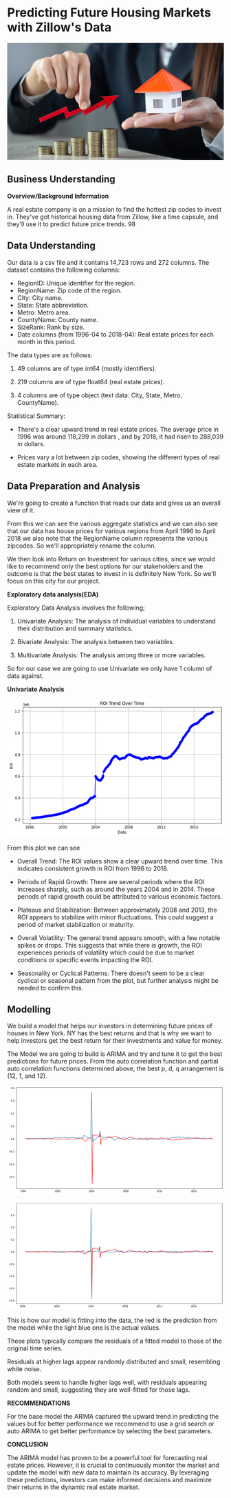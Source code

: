 # **Predicting Future Housing Markets with Zillow's Data**

![alt text](Major-Real-Estate-Market-Predictions-for-the-Next-Half-of-2020-thegem-blog-default-1.jpg)

## **Business Understanding**

**Overview/Background Information**

A real estate company is on a mission to find the hottest zip codes to invest in. They've got historical housing data from Zillow, like a time capsule, and they'll use it to predict future price trends. 98



## **Data Understanding**

Our data is a csv file and it contains 14,723 rows and 272 columns.
The dataset contains the following columns:

- RegionID: Unique identifier for the region.
- RegionName: Zip code of the region.
- City: City name.
- State: State abbreviation.
- Metro: Metro area.
- CountyName: County name.
- SizeRank: Rank by size.
- Date columns (from 1996-04 to 2018-04): Real estate prices for each month in this period.

The data types are as follows:
1. 49 columns are of type int64 (mostly identifiers).

2. 219 columns are of type float64 (real estate prices).

3. 4 columns are of type object (text data: City, State, Metro, CountyName).

Statistical Summary:

- There's a clear upward trend in real estate prices. The average price in 1996 was around 118,299 in dollars , and by 2018, it had risen to 288,039 in dollars.

- Prices vary a lot between zip codes, showing the different types of real estate markets in each area.


## **Data Preparation and Analysis**

 We're going to create a function that reads our data and gives us an overall view of it.

 From this we can see the various aggregate statistics and we can also see that our data has house prices for various regions from April 1996 to April 2018 we also note that the RegionName column represents the various zipcodes. So we'll appropriately rename the column.

 We then look into Return on Investment for various cities, since we would like to recommend only the best options for our stakeholders and the outcome is that the best states to invest in is definitely New York. So we'll focus on this city for our project.


 **Exploratory data analysis(EDA)**

 Exploratory Data Analysis involves the following;

1. Univariate Analysis: The analysis of individual variables to understand their distribution and summary statistics.

2. Bivariate Analysis: The analysis between two variables.

3. Multivariate Analysis: The analysis among three or more variables.

So for our case we are going to use Univariate we only have 1 column of data against.

**Univariate Analysis**

![alt text](image-7.png)

From this plot we can see
- Overall Trend:
The ROI values show a clear upward trend over time. This indicates consistent growth in ROI from 1996 to 2018.

- Periods of Rapid Growth:
There are several periods where the ROI increases sharply, such as around the years 2004 and in 2014. These periods of rapid growth could be attributed to various economic factors.

- Plateaus and Stabilization:
Between approximately 2008 and 2013, the ROI appears to stabilize with minor fluctuations. This could suggest a period of market stabilization or maturity.

- Overall Volatility:
The general trend appears smooth, with a few notable spikes or drops. This suggests that while there is growth, the ROI experiences periods of volatility which could be due to market conditions or specific events impacting the ROI.

- Seasonality or Cyclical Patterns:
There doesn't seem to be a clear cyclical or seasonal pattern from the plot, but further analysis might be needed to confirm this.


## **Modelling**

We build a model that helps our investors in determining future prices of houses in New York. NY has the best returns and that is why we want to help investors get the best return for their investments and value for money.

The Model we are going to build is ARIMA and try and tune it to get the best predictions for future prices.
From the auto correlation function and partial auto correlation functions determined above, the best p, d, q arrangement is (12, 1, and 12).


![alt text](image-8.png)

![alt text](image-9.png)

This is how our model is fitting into the data, the red is the prediction from the model while the light blue one is the actual values.

These plots typically compare the residuals of a fitted model to those of the original time series.

Residuals at higher lags appear randomly distributed and small, resembling white noise.

Both models seem to handle higher lags well, with residuals appearing random and small, suggesting they are well-fitted for those lags.


**RECOMMENDATIONS**

For the base model the ARIMA captured the upward trend in predicting the values but for better performance we recommend to use a grid search or auto ARIMA to get better performance by selecting the best parameters.


**CONCLUSION**

The ARIMA model has proven to be a powerful tool for forecasting real estate prices. However, it is crucial to continuously monitor the market and update the model with new data to maintain its accuracy. By leveraging these predictions, investors can make informed decisions and maximize their returns in the dynamic real estate market.


